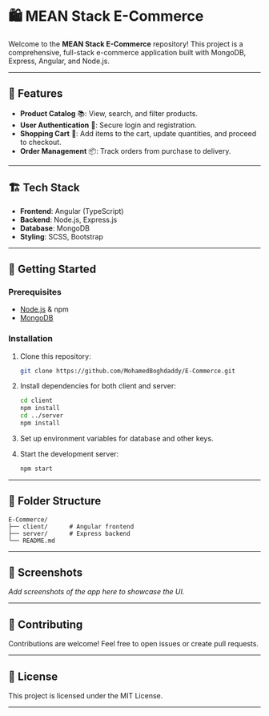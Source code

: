 # 🛍️ MEAN Stack E-Commerce

Welcome to the **MEAN Stack E-Commerce** repository! This project is a comprehensive, full-stack e-commerce application built with MongoDB, Express, Angular, and Node.js.

---

## 🌟 Features
- **Product Catalog** 📚: View, search, and filter products.
- **User Authentication** 🔐: Secure login and registration.
- **Shopping Cart** 🛒: Add items to the cart, update quantities, and proceed to checkout.
- **Order Management** 📦: Track orders from purchase to delivery.

---

## 🏗️ Tech Stack
- **Frontend**: Angular (TypeScript)
- **Backend**: Node.js, Express.js
- **Database**: MongoDB
- **Styling**: SCSS, Bootstrap

---

## 🚀 Getting Started

### Prerequisites
- [Node.js](https://nodejs.org/) & npm
- [MongoDB](https://www.mongodb.com/)

### Installation
1. Clone this repository:
   ```bash
   git clone https://github.com/MohamedBoghdaddy/E-Commerce.git
   ```
2. Install dependencies for both client and server:
   ```bash
   cd client
   npm install
   cd ../server
   npm install
   ```
3. Set up environment variables for database and other keys.

4. Start the development server:
   ```bash
   npm start
   ```

---

## 📁 Folder Structure

```plaintext
E-Commerce/
├── client/      # Angular frontend
├── server/      # Express backend
└── README.md
```

---

## 📸 Screenshots
*Add screenshots of the app here to showcase the UI.*

---

## 🤝 Contributing
Contributions are welcome! Feel free to open issues or create pull requests.

---

## 📝 License
This project is licensed under the MIT License.

---
